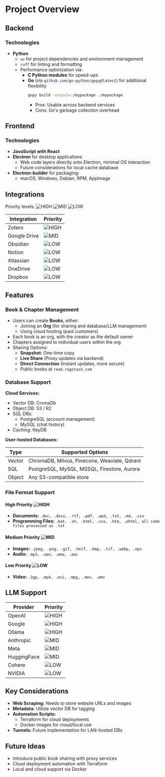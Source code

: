 # Project Overview


## Backend

### Technologies
- **Python**
  - `uv` for project dependencies and environment management
  - `ruff` for linting and formatting
  - Performance optimization via:
    - **C Python modules** for speed-ups
    - **Go** (via `github.com/go-python/gopy@latest`) for additional flexibility
      ```bash
      gopy build -output=./mypackage ./mypackage
      ```
      - Pros: Usable across backend services
      - Cons: Go's garbage collection overhead

## Frontend

### Technologies
- **JavaScript with React**
- **Electron** for desktop applications
  - Web code layers directly onto Electron, minimal OS interaction
  - Future considerations for local cache database
- **Electron-builder** for packaging:
  - macOS, Windows, Debian, RPM, AppImage

## Integrations

Priority levels: ![HIGH](https://img.shields.io/badge/PRIORITY-HIGH-red?style=plastic) ![MID](https://img.shields.io/badge/PRIORITY-MID-orange?style=plastic) ![LOW](https://img.shields.io/badge/PRIORITY-LOW-green?style=plastic)

| Integration   | Priority |
|---------------|----------|
| Zotero        | ![HIGH](https://img.shields.io/badge/PRIORITY-HIGH-red?style=plastic)     |
| Google Drive  | ![MID](https://img.shields.io/badge/PRIORITY-MID-orange?style=plastic)    |
| Obsidian      | ![LOW](https://img.shields.io/badge/PRIORITY-LOW-green?style=plastic)     |
| Notion        | ![LOW](https://img.shields.io/badge/PRIORITY-LOW-green?style=plastic)     |
| Atlassian     | ![LOW](https://img.shields.io/badge/PRIORITY-LOW-green?style=plastic)     |
| OneDrive      | ![LOW](https://img.shields.io/badge/PRIORITY-LOW-green?style=plastic)     |
| Dropbox       | ![LOW](https://img.shields.io/badge/PRIORITY-LOW-green?style=plastic)     |

## Features

### Book & Chapter Management
- Users can create **Books**, either:
  - Joining an **Org** (for sharing and database/LLM management)
  - Using cloud hosting (paid customers)
- Each book is an org, with the creator as the default owner
- Chapters assigned to individual users within the org
- Sharing Options:
  - **Snapshot**: One-time copy
  - **Live Share** (Proxy updates via backend)
  - **Direct Connection** (Instant updates, more secure)
  - Public books at `read.ragstack.com`

### Database Support

**Cloud Services:**
- Vector DB: CromaDb
- Object DB: S3 / R2
- SQL DBs:
  - PostgreSQL (account management)
  - MySQL (chat history)
- Caching: KeyDB

**User-hosted Databases:**

| Type      | Supported Options                                   |
|-----------|----------------------------------------------------|
| Vector    | ChromaDB, Milvus, Pinecone, Weaviate, Qdrant |
| SQL       | PostgreSQL, MySQL, MSSQL, Firestore, Aurora        |
| Object    | Any S3-compatible store                            |

### File Format Support

#### High Priority ![HIGH](https://img.shields.io/badge/PRIORITY-HIGH-red?style=plastic)  
- **Documents:** `.doc, .docx, .rtf, .pdf, .wpd, .txt, .md, .csv` 
- **Programming Files:** `.bat, .sh, .html, .css, .htm, .xhtml, all code files processed as .txt`

#### Medium Priority ![MID](https://img.shields.io/badge/PRIORITY-MID-orange?style=plastic)
- **Images:** `.jpeg, .png, .gif, .heif, .bmp, .tif, .webp, .eps`
- **Audio:** `.mp3, .wav, .wma, .aac`

#### Low Priority ![LOW](https://img.shields.io/badge/PRIORITY-LOW-green?style=plastic) 
- **Video:** `.3gp, .mp4, .avi, .mpg, .mov, .wmv`

## LLM Support

| Provider      | Priority |
|---------------|----------|
| OpenAI        | ![HIGH](https://img.shields.io/badge/PRIORITY-HIGH-red?style=plastic)     |
| Google        | ![HIGH](https://img.shields.io/badge/PRIORITY-HIGH-red?style=plastic)     |
| Ollama        | ![HIGH](https://img.shields.io/badge/PRIORITY-HIGH-red?style=plastic)     |
| Anthropic     | ![MID](https://img.shields.io/badge/PRIORITY-MID-orange?style=plastic)    |
| Meta          | ![MID](https://img.shields.io/badge/PRIORITY-MID-orange?style=plastic)    |
| HuggingFace   | ![MID](https://img.shields.io/badge/PRIORITY-MID-orange?style=plastic)    |
| Cohere        | ![LOW](https://img.shields.io/badge/PRIORITY-LOW-green?style=plastic)     |
| NVIDIA        | ![LOW](https://img.shields.io/badge/PRIORITY-LOW-green?style=plastic)     |

## Key Considerations

- **Web Scraping:** Needs to store website URLs and images
- **Metadata:** Utilize vector DB for tagging
- **Automation Scripts:**
  - Terraform for cloud deployments
  - Docker images for cloud/local use
- **Tunnels:** Future implementation for LAN-hosted DBs

## Future Ideas

- Introduce public book sharing with proxy services
- Cloud deployment automation with Terraform
- Local and cloud support via Docker


